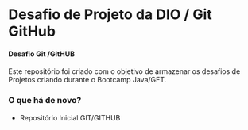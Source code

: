 # Desafio de Projeto da DIO / Git GitHub
#### Desafio Git /GitHUB 

Este repositório foi criado com o  objetivo de armazenar os desafios de Projetos criando durante o Bootcamp Java/GFT.



### O que há de novo?

- Repositório Inicial GIT/GITHUB
